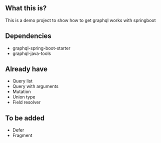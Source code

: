 ## What this is?
This is a demo project to show how to get graphql works with springboot

## Dependencies
- graphql-spring-boot-starter
- graphql-java-tools

## Already have
- Query list
- Query with arguments
- Mutation
- Union type
- Field resolver

## To be added
- Defer
- Fragment